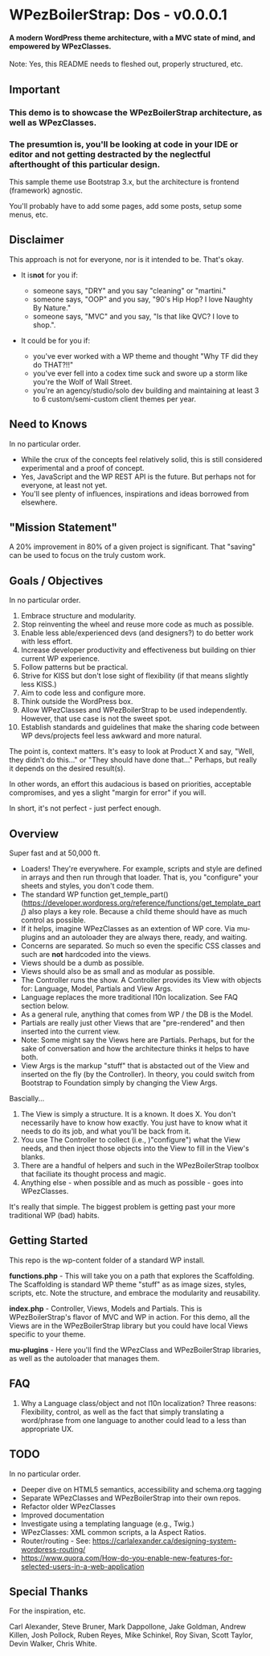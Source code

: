 # WPezBoilerStrap: Dos - v0.0.0.1 
#### A modern WordPress theme architecture, with a MVC state of mind, and empowered by WPezClasses.

Note: Yes, this README needs to fleshed out, properly structured, etc.

## Important
### This demo is to showcase the WPezBoilerStrap architecture, as well as WPezClasses.
### The presumtion is, you'll be looking at code in your IDE or editor and not getting destracted by the neglectful afterthought of this particular design. 

This sample theme use Bootstrap 3.x, but the architecture is frontend (framework) agnostic.

You'll probably have to add some pages, add some posts, setup some menus, etc. 


## Disclaimer

This approach is not for everyone, nor is it intended to be. That's okay.

- It is**not** for you if: 
    * someone says, "DRY" and you say "cleaning" or "martini."
    * someone says, "OOP" and you say, "90's Hip Hop? I love Naughty By Nature."
    * someone says, "MVC" and you say, "Is that like QVC? I love to shop.". 
    
- It could be for you if: 
    * you've ever worked with a WP theme and thought "Why TF did they do THAT?!!"
    * you've ever fell into a codex time suck and swore up a storm like you're the Wolf of Wall Street.
    * you're an agency/studio/solo dev building and maintaining at least 3 to 6 custom/semi-custom client themes per year.


## Need to Knows
In no particular order.

- While the crux of the concepts feel relatively solid, this is still considered experimental and a proof of concept. 
- Yes, JavaScript and the WP REST API is the future. But perhaps not for everyone, at least not yet. 
- You'll see plenty of influences, inspirations and ideas borrowed from elsewhere.  
 
 
## "Mission Statement"

A 20% improvement in 80% of a given project is significant. That "saving" can be used to focus on the truly custom work. 


## Goals / Objectives
In no particular order.

1) Embrace structure and modularity.
2) Stop reinventing the wheel and reuse more code as much as possible.
3) Enable less able/experienced devs (and designers?) to do better work with less effort.
4) Increase developer productivity and effectiveness but building on thier current WP experience.
5) Follow patterns but be practical.
6) Strive for KISS but don't lose sight of flexibility (if that means slightly less KISS.)
7) Aim to code less and configure more.
8) Think outside the WordPress box. 
9) Allow WPezClasses and WPezBoilerStrap to be used independently. However, that use case is not the sweet spot.
10) Establish standards and guidelines that make the sharing code between WP devs/projects feel less awkward and more natural.   

The point is, context matters. It's easy to look at Product X and say, "Well, they didn't do this..." or "They should have done that..." Perhaps, but really it depends on the desired result(s).

In other words, an effort this audacious is based on priorities, acceptable compromises, and yes a slight "margin for error" if you will. 

In short, it's not perfect - just perfect enough. 


## Overview
Super fast and at 50,000 ft.

- Loaders! They're everywhere. For example, scripts and style are defined in arrays and then run through that loader. That is, you "configure" your sheets and styles, you don't code them.
- The standard WP function get_temple_part() (https://developer.wordpress.org/reference/functions/get_template_part/) also plays a key role. Because a child theme should have as much control as possible.
- If it helps, imagine WPezClasses as an extention of WP core. Via mu-plugins and an autoloader they are always there, ready, and waiting.
- Concerns are separated. So much so even the specific CSS classes and such are **not** hardcoded into the views. 
- Views should be a dumb as possible.
- Views should also be as small and as modular as possible. 
- The Controller runs the show. A Controller provides its View with objects for: Language, Model, Partials and View Args.
- Language replaces the more traditional l10n localization. See FAQ section below. 
- As a general rule, anything that comes from WP / the DB is the Model.
- Partials are really just other Views that are "pre-rendered" and then inserted into the current view.
- Note: Some might say the Views here are Partials. Perhaps, but for the sake of conversation and how the architecture thinks it helps to have both.
- View Args is the markup "stuff" that is abstacted out of the View and inserted on the fly (by the Controller). In theory, you could switch from Bootstrap to Foundation simply by changing the View Args.

Bascially...

1) The View is simply a structure. It is a known. It does X. You don't necessarily have to know how exactly. You just have to know what it needs to do its job, and what you'll be back from it.
2) You use The Controller to collect (i.e., )"configure") what the View needs, and then inject those objects into the View to fill in the View's blanks.
3) There are a handful of helpers and such in the WPezBoilerStrap toolbox that faciliate its thought process and magic.
4) Anything else - when possible and as much as possible - goes into WPezClasses.
 
It's really that simple. The biggest problem is getting past your more traditional WP (bad) habits.


## Getting Started

This repo is the wp-content folder of a standard WP install. 

**functions.php** - This will take you on a path that explores the Scaffolding. The Scaffolding is standard WP theme "stuff" as as image sizes, styles, scripts, etc. Note the structure, and embrace the modularity and reusability. 
  
**index.php** - Controller, Views, Models and Partials. This is WPezBoilerStrap's flavor of MVC and WP in action. For this demo, all the Views are in the WPezBoilerStrap library but you could have local Views specific to your theme. 

**mu-plugins** - Here you'll find the WPezClass and WPezBoilerStrap libraries, as well as the autoloader that manages them.


## FAQ

1) Why a Language class/object and not l10n localization?
Three reasons: Flexibility, control, as well as the fact that simply translating a word/phrase from one language to another could lead to a less than appropriate UX. 


## TODO

In no particular order.

- Deeper dive on HTML5 semantics, accessibility and schema.org tagging
- Separate WPezClasses and WPezBoilerStrap into their own repos.
- Refactor older WPezClasses 
- Improved documentation
- Investigate using a templating language (e.g., Twig.)
- WPezClasses: XML common scripts, a la Aspect Ratios. 
- Router/routing - See: https://carlalexander.ca/designing-system-wordpress-routing/
- https://www.quora.com/How-do-you-enable-new-features-for-selected-users-in-a-web-application


## Special Thanks 
For the inspiration, etc.

Carl Alexander, Steve Bruner, Mark Dappollone, Jake Goldman, Andrew Killen, Josh Pollock, Ruben Reyes, Mike Schinkel, Roy Sivan, Scott Taylor, Devin Walker, Chris White. 


